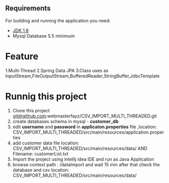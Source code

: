 ## Requirements

For building and running the application you need:
- [JDK 1.8](http://www.oracle.com/technetwork/java/javase/downloads/jdk8-downloads-2133151.html)
- Mysql Database 5.5 minimum
# Feature
1.Multi-Thread
2.Spring Data JPA
3.Class uses as InputStream,FileOutputStream,BufferedReader,StringBuffer,JdbcTemplate

# Runnig this project

1. Clone this project git@github.com:webmasterfayz/CSV_IMPORT_MULTI_THREADED.git 
2. create databases schema in mysql - **customer_db**
3. edit **username** and **password** in **applicaton.properties** file ,location: CSV_IMPORT_MULTI_THREADED/src/main/resources/application.properties
4. add customer data file location: CSV_IMPORT_MULTI_THREADED/src/main/resources/data/ AND Filename: customerList.txt
5. Import the project using intellij idea IDE and  run as Java Application
6. browse context path : /dataImport and wait 15 min after that check the database and csv location: CSV_IMPORT_MULTI_THREADED/src/main/resources/data/
